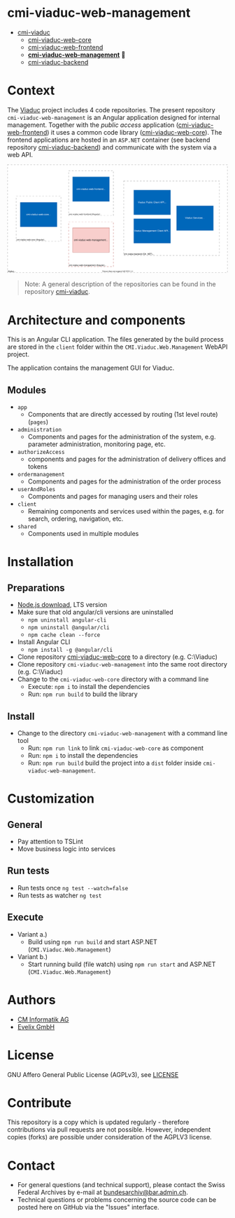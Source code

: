 # cmi-viaduc-web-management

- [cmi-viaduc](https://github.com/SwissFederalArchives/cmi-viaduc)
  - [cmi-viaduc-web-core](https://github.com/SwissFederalArchives/cmi-viaduc-web-core)
  - [cmi-viaduc-web-frontend](https://github.com/SwissFederalArchives/cmi-viaduc-web-frontend)
  - **[cmi-viaduc-web-management](https://github.com/SwissFederalArchives/cmi-viaduc-web-management)** :triangular_flag_on_post:
  - [cmi-viaduc-backend](https://github.com/SwissFederalArchives/cmi-viaduc-backend)

# Context

The [Viaduc](https://github.com/SwissFederalArchives/cmi-viaduc) project includes 4 code repositories. The present repository `cmi-viaduc-web-management` is an Angular application designed for internal management.
Together with the _public access_ application ([cmi-viaduc-web-frontend](https://github.com/SwissFederalArchives/cmi-viaduc-web-frontend)) it uses a common code library ([cmi-viaduc-web-core](https://github.com/SwissFederalArchives/cmi-viaduc-web-core)). The frontend applications are hosted in an `ASP.NET` container (see backend repository [cmi-viaduc-backend](https://github.com/SwissFederalArchives/cmi-viaduc-backend)) and communicate with the system via a web API.

![The Big-Picture](docs/imgs/context.svg)

> Note: A general description of the repositories can be found in the repository [cmi-viaduc](https://github.com/SwissFederalArchives/cmi-viaduc).

# Architecture and components

This is an Angular CLI application.
The files generated by the build process are stored in the `client` folder within the `CMI.Viaduc.Web.Management` WebAPI project.

The application contains the management GUI for Viaduc.

## Modules

- `app`
  - Components that are directly accessed by routing (1st level route) (`pages`)
- `administration`
  - Components and pages for the administration of the system, e.g. parameter administration, monitoring page, etc.
- `authorizeAccess`
  - components and pages for the administration of delivery offices and tokens
- `ordermanagement`
  - Components and pages for the administration of the order process
- `userAndRoles`
  - Components and pages for managing users and their roles
- `client`
  - Remaining components and services used within the pages, e.g. for search, ordering, navigation, etc.
- `shared`
  - Components used in multiple modules

# Installation

## Preparations

- [Node.js download](https://nodejs.org/en/), LTS version
- Make sure that old angular/cli versions are uninstalled
  - `npm uninstall angular-cli`
  - `npm uninstall @angular/cli`
  - `npm cache clean --force`
- Install Angular CLI
  - `npm install -g @angular/cli`
- Clone repository [cmi-viaduc-web-core](https://github.com/SwissFederalArchives/cmi-viaduc-web-core) to a directory (e.g. C:\Viaduc)
- Clone repository `cmi-viaduc-web-management` into the same root directory (e.g. C:\Viaduc)
- Change to the `cmi-viaduc-web-core` directory with a command line
  - Execute: `npm i` to install the dependencies
  - Run: `npm run build` to build the library

## Install

- Change to the directory `cmi-viaduc-web-management` with a command line tool
  - Run: `npm run link` to link `cmi-viaduc-web-core` as component
  - Run: `npm i` to install the dependencies
  - Run: `npm run build` build the project into a `dist` folder inside `cmi-viaduc-web-management`.

# Customization

## General

- Pay attention to TSLint
- Move business logic into services

## Run tests

- Run tests once `ng test --watch=false`
- Run tests as watcher `ng test`

## Execute

- Variant a.)
  - Build using `npm run build` and start ASP.NET (`CMI.Viaduc.Web.Management`)
- Variant b.)
  - Start running build (file watch) using `npm run start` and ASP.NET (`CMI.Viaduc.Web.Management`)

# Authors

- [CM Informatik AG](https://cmiag.ch)
- [Evelix GmbH](https://evelix.ch)

# License

GNU Affero General Public License (AGPLv3), see [LICENSE](LICENSE.TXT)

# Contribute

This repository is a copy which is updated regularly - therefore contributions via pull requests are not possible. However, independent copies (forks) are possible under consideration of the AGPLV3 license.

# Contact

- For general questions (and technical support), please contact the Swiss Federal Archives by e-mail at bundesarchiv@bar.admin.ch.
- Technical questions or problems concerning the source code can be posted here on GitHub via the "Issues" interface.
